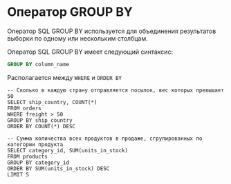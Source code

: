 # Оператор GROUP BY

Оператор SQL GROUP BY используется для объединения результатов выборки по одному или нескольким столбцам.

Оператор SQL GROUP BY имеет следующий синтаксис:

```sql
GROUP BY column_name
```

Располагается между `WHERE` и `ORDER BY`

```postgresql
-- Сколько в каждую страну отправляется посылок, вес которых превышает 50
SELECT ship_country, COUNT(*)
FROM orders
WHERE freight > 50
GROUP BY ship_country
ORDER BY COUNT(*) DESC
```

```postgresql
-- Сумма количества всех продуктов в продаже, сгрупированных по категории продукта
SELECT category_id, SUM(units_in_stock)
FROM products
GROUP BY category_id
ORDER BY SUM(units_in_stock) DESC
LIMIT 5
```
